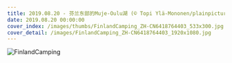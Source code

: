 ```yaml
---
title: 2019.08.20 - 芬兰东部的Muje-Oulu湖 (© Topi Ylä-Mononen/plainpicture)
date: 2019.08.20 00:00:00
cover_index: /images/thumbs/FinlandCamping_ZH-CN6418764403_533x300.jpg
cover_detail: /images/FinlandCamping_ZH-CN6418764403_1920x1080.jpg
---
```


![FinlandCamping](/images/FinlandCamping_ZH-CN6418764403_1920x1080.jpg)
